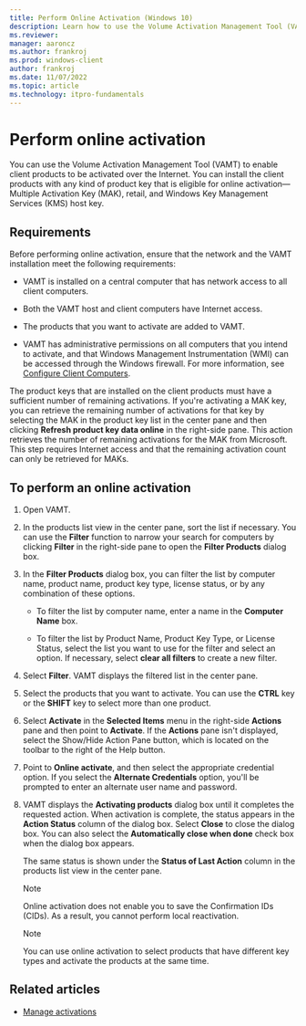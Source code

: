 ```yaml
---
title: Perform Online Activation (Windows 10)
description: Learn how to use the Volume Activation Management Tool (VAMT) to enable client products to be activated online.
ms.reviewer: 
manager: aaroncz
ms.author: frankroj
ms.prod: windows-client
author: frankroj
ms.date: 11/07/2022
ms.topic: article
ms.technology: itpro-fundamentals
---
```


# Perform online activation

You can use the Volume Activation Management Tool (VAMT) to enable client products to be activated over the Internet. You can install the client products with any kind of product key that is eligible for online activation—Multiple Activation Key (MAK), retail, and Windows Key Management Services (KMS) host key.

## Requirements

Before performing online activation, ensure that the network and the VAMT installation meet the following requirements:

- VAMT is installed on a central computer that has network access to all client computers.

- Both the VAMT host and client computers have Internet access.

- The products that you want to activate are added to VAMT.

- VAMT has administrative permissions on all computers that you intend to activate, and that Windows Management Instrumentation (WMI) can be accessed through the Windows firewall. For more information, see [Configure Client Computers](configure-client-computers-vamt.md).

The product keys that are installed on the client products must have a sufficient number of remaining activations. If you're activating a MAK key, you can retrieve the remaining number of activations for that key by selecting the MAK in the product key list in the center pane and then clicking **Refresh product key data online** in the right-side pane. This action retrieves the number of remaining activations for the MAK from Microsoft. This step requires Internet access and that the remaining activation count can only be retrieved for MAKs.

## To perform an online activation

1. Open VAMT.

2. In the products list view in the center pane, sort the list if necessary. You can use the **Filter** function to narrow your search for computers by clicking **Filter** in the right-side pane to open the **Filter Products** dialog box.

3. In the **Filter Products** dialog box, you can filter the list by computer name, product name, product key type, license status, or by any combination of these options.

    - To filter the list by computer name, enter a name in the **Computer Name** box.

    - To filter the list by Product Name, Product Key Type, or License Status, select the list you want to use for the filter and select an option. If necessary, select **clear all filters** to create a new filter.

4. Select **Filter**. VAMT displays the filtered list in the center pane.

5. Select the products that you want to activate. You can use the **CTRL** key or the **SHIFT** key to select more than one product.

6. Select **Activate** in the **Selected Items** menu in the right-side **Actions** pane and then point to **Activate**. If the **Actions** pane isn't displayed, select the Show/Hide Action Pane button, which is located on the toolbar to the right of the Help button.

7. Point to **Online activate**, and then select the appropriate credential option. If you select the **Alternate Credentials** option, you'll be prompted to enter an alternate user name and password.

8. VAMT displays the **Activating products** dialog box until it completes the requested action. When activation is complete, the status appears in the **Action Status** column of the dialog box. Select **Close** to close the dialog box. You can also select the **Automatically close when done** check box when the dialog box appears.

    The same status is shown under the **Status of Last Action** column in the products list view in the center pane.

    > [!NOTE]
    > Online activation does not enable you to save the Confirmation IDs (CIDs). As a result, you cannot perform local reactivation.

    > [!NOTE]  
    > You can use online activation to select products that have different key types and activate the products at the same time.

## Related articles

- [Manage activations](manage-activations-vamt.md)
